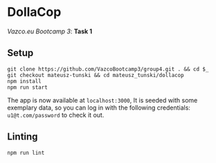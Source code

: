 DollaCop
========

*Vazco.eu Bootcamp 3*: **Task 1**

## Setup

```shell
git clone https://github.com/VazcoBootcamp3/group4.git . && cd $_
git checkout mateusz-tunski && cd mateusz_tunski/dollacop
npm install
npm run start
```

The app is now available at `localhost:3000`, It is seeded with some exemplary data, so you can log in with the following credentials: `u1@t.com/password` to check it out.

## Linting

```shell
npm run lint
```
